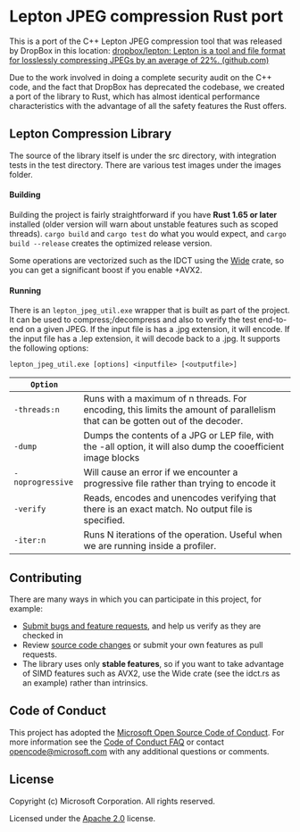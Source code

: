 # Lepton JPEG compression Rust port

This is a port of the C++ Lepton JPEG compression tool that was released by DropBox in this location: [dropbox/lepton: Lepton is a tool and file format for losslessly compressing JPEGs by an average of 22%. (github.com)](https://github.com/dropbox/lepton)

Due to the work involved in doing a complete security audit on the C++ code, and the fact that DropBox has deprecated the codebase, we created a port of the library to Rust, which has almost identical performance characteristics with the advantage of all the safety features the Rust offers.

## Lepton Compression Library
The source of the library itself is under the src directory, with integration tests in the test directory. There are various test images under the images folder.

#### Building

Building the project is fairly straightforward if you have **Rust 1.65 or later** installed (older version will warn about unstable features such as scoped threads). `cargo build` and `cargo test` do what you would expect, and `cargo build --release` creates the optimized release version.

Some operations are vectorized such as the IDCT using the [Wide](https://crates.io/crates/wide) crate, so you can get a significant boost if you enable +AVX2.

#### Running

There is an `lepton_jpeg_util.exe` wrapper that is built as part of the project. It can be used to compress;/decompress and also to verify the test end-to-end on a given JPEG. If the input file is has a .jpg extension, it will encode. If the input file has a .lep extension, it will decode back to a .jpg. It supports the following options:

`lepton_jpeg_util.exe [options] <inputfile> [<outputfile>]`

| `Option`         |                                                              |
| ---------------- | ------------------------------------------------------------ |
| `-threads:n`     | Runs with a maximum of n threads. For encoding, this limits the amount of parallelism that can be gotten out of the decoder. |
| `-dump`          | Dumps the contents of a JPG or LEP file, with the -all option, it will also dump the cooefficient image blocks |
| `-noprogressive` | Will cause an error if we encounter a progressive file rather than trying to encode it |
| `-verify`        | Reads, encodes and unencodes verifying that there is an exact match. No output file is specified. |
| `-iter:n`        | Runs N iterations of the operation. Useful when we are running inside a profiler. |



## Contributing

There are many ways in which you can participate in this project, for example:

* [Submit bugs and feature requests](https://github.com/microsoft/lepton_jpeg_rust/issues), and help us verify as they are checked in
* Review [source code changes](https://github.com/microsoft/lepton_jpeg_rust/pulls) or submit your own features as pull requests.
* The library uses only **stable features**, so if you want to take advantage of SIMD features such as AVX2, use the Wide crate (see the idct.rs as an example) rather than intrinsics. 

## Code of Conduct

This project has adopted the [Microsoft Open Source Code of Conduct](https://opensource.microsoft.com/codeofconduct/). For more information see the [Code of Conduct FAQ](https://opensource.microsoft.com/codeofconduct/faq/) or contact [opencode@microsoft.com](mailto:opencode@microsoft.com) with any additional questions or comments.

## License

Copyright (c) Microsoft Corporation. All rights reserved.

Licensed under the [Apache 2.0](LICENSE.txt) license.

